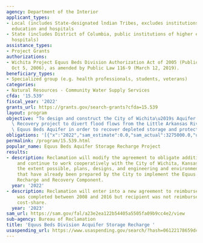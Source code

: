 ```yaml
---
agency: Department of the Interior
applicant_types:
- Local (includes State-designated lndian Tribes, excludes institutions of higher
  education and hospitals
- State (includes District of Columbia, public institutions of higher education and
  hospitals)
assistance_types:
- Project Grants
authorizations:
- Wichita Project Equus Beds Division Authorization Act of 2005 (Public Law 109-299,
  Oct 5, 2006), as amended by Public Law 116-9 (March 12, 2019).
beneficiary_types:
- Specialized group (e.g. health professionals, students, veterans)
categories:
- Natural Resources - Community Water Supply Services
cfda: '15.539'
fiscal_year: '2022'
grants_url: https://grants.gov/search-grants?cfda=15.539
layout: program
objective: "To design and construct the City of Wichita\u2019s Aquifer Storage and\
  \ Recovery project to divert flood flows from the Little Arkansas River into the\
  \ Equus Beds Aquifer in order to recover depleted storage and protect the Aquifer."
obligations: '[{"x":"2022","sam_estimate":0.0,"sam_actual":3275000.0,"usa_spending_actual":3275000.0},{"x":"2023","sam_estimate":7920000.0,"sam_actual":0.0,"usa_spending_actual":7920000.0},{"x":"2024","sam_estimate":10000.0,"sam_actual":0.0,"usa_spending_actual":0.0}]'
permalink: /program/15.539.html
popular_name: Equus Beds Aquifer Storage Recharge Project
results:
- description: Reclamation will modify the agreement to obligate additional funds
    and continue to work cooperatively with the City of Wichita, Kansas, to use, to
    the extent possible, plans, designs, and engineering and environmental analyses
    that have already been prepared by the City to implement the Equus Beds Aquifer
    Recharge and Recovery Component.
  year: '2022'
- description: Reclamation will enter into a new agreement to reimburse work that
    was completed between 2008 and 2016 but recipient was not reimbursed full federal
    cost-share.
  year: '2023'
sam_url: https://sam.gov/fal/a23e2ea122b54405a5505fa09b9cc4e2/view
sub-agency: Bureau of Reclamation
title: 'Equus Beds Division Acquifer Storage Recharge '
usaspending_url: https://www.usaspending.gov/search/?hash=06122178659dc1101242144e175a7a69
---
```

